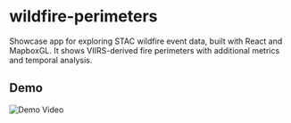 # wildfire-perimeters

Showcase app for exploring STAC wildfire event data, built with React and MapboxGL. It shows VIIRS-derived fire perimeters with additional metrics and temporal analysis.

## Demo

![Demo Video](src/assets/demo-video.gif)

